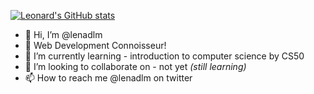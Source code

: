 [![Leonard's GitHub stats](https://github-readme-stats.vercel.app/api?username=lenadlm)](https://github.com/lenadlm/github-readme-stats)

- 👋 Hi, I’m @lenadlm
- 👀 Web Development Connoisseur!
- 🌱 I’m currently learning - introduction to computer science by CS50
- 💞️ I’m looking to collaborate on - not yet *(still learning)*
- 📫 How to reach me @lenadlm on twitter

<!---
lenadlm/lenadlm is a ✨ special ✨ repository because its `README.md` (this file) appears on your GitHub profile.
You can click the Preview link to take a look at your changes.
--->
